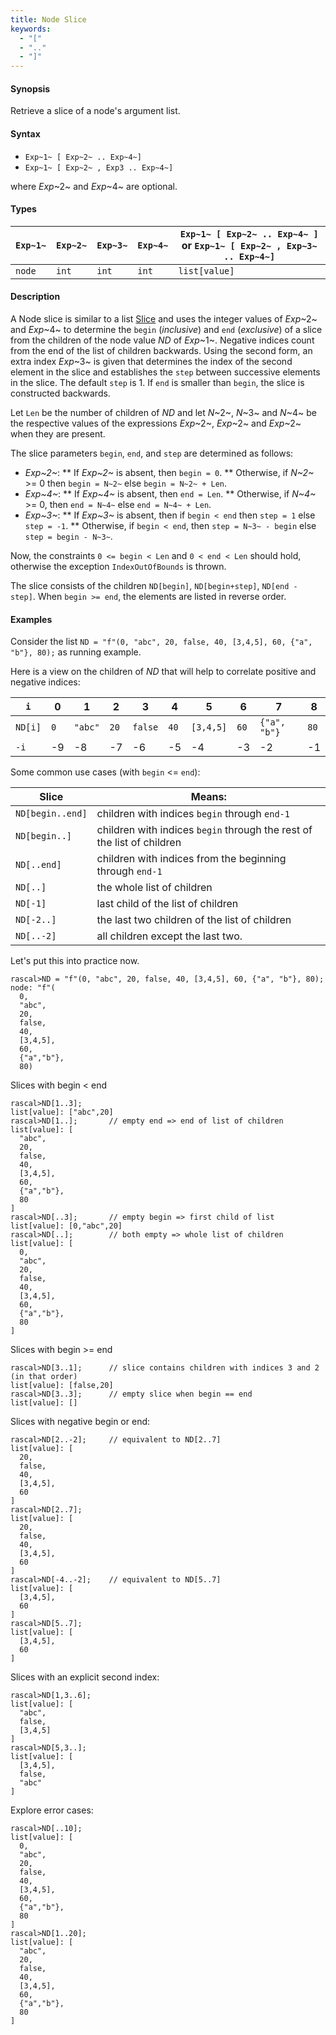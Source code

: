 ```yaml
---
title: Node Slice
keywords:
  - "["
  - ".."
  - "]"
---
```


#### Synopsis

Retrieve a slice of a node's argument list.

#### Syntax

*  `Exp~1~ [ Exp~2~ .. Exp~4~]`
*  `Exp~1~ [ Exp~2~ , Exp3 .. Exp~4~]`

where _Exp_~2~ and _Exp_~4~ are optional.

#### Types

| `Exp~1~`     | `Exp~2~` |  `Exp~3~`  | `Exp~4~` | `Exp~1~ [ Exp~2~ .. Exp~4~ ]`   or  `Exp~1~ [ Exp~2~ , Exp~3~ .. Exp~4~]`  |
| --- | --- | --- | --- | --- |
| `node` | `int`     | `int`       | `int`     |  `list[value]`                                                                 |

#### Description

A Node slice is similar to a list [Slice](../../../../../Rascal/Expressions/Values/List/Slice) and uses the integer values of _Exp_~2~ and _Exp_~4~ to determine the `begin` (*inclusive*) and `end` (*exclusive*)
of a slice from the children of the node value _ND_ of _Exp_~1~. Negative indices count from the end of the list of children backwards.
Using the second form, an extra index _Exp_~3~ is given that determines the
index of the second element in the slice and establishes the `step` between
successive elements in the slice. The default `step` is 1.
If `end` is smaller than `begin`, the slice is constructed backwards.

Let `Len` be the number of children of _ND_ and let _N_~2~, _N_~3~ and _N_~4~ be the respective values of the expressions
 _Exp_~2~, _Exp_~2~ and _Exp_~2~ when they are present.

The slice parameters `begin`, `end`, and `step` are determined as follows:

*  _Exp~2~_:
**  If _Exp~2~_ is absent, then `begin = 0`.
**  Otherwise, if _N~2~_ >= 0 then `begin = N~2~` else `begin = N~2~ + Len`. 
*  _Exp~4~_:
**  If _Exp~4~_ is absent, then `end = Len`.
**  Otherwise, if _N~4~_ >= 0, then `end = N~4~` else `end = N~4~ + Len`.
*  _Exp~3~_:
**  If _Exp~3~_ is absent, then if `begin < end` then `step = 1` else `step = -1`.
**  Otherwise, if `begin < end`, then `step = N~3~ - begin` else `step = begin - N~3~`.

Now, the constraints `0 <= begin < Len` and `0 < end < Len` should hold,
otherwise the exception `IndexOutOfBounds` is thrown.

The slice consists of the children `ND[begin]`, `ND[begin+step]`, `ND[end - step]`.
When `begin >= end`, the elements are listed in reverse order.

#### Examples

Consider the list `ND = "f"(0, "abc", 20, false, 40, [3,4,5], 60, {"a", "b"}, 80);` as running example.

Here is a view on the children of _ND_ that will help to correlate positive and negative indices:

|`i`        | 0 |     1 |  2 |     3 |  4 |       5 |  6 |          7 |  8  |
| --- | --- | --- | --- | --- | --- | --- | --- | --- | --- |
|`ND[i]`    |`0`|`"abc"`|`20`|`false`|`40`|`[3,4,5]`|`60`|`{"a", "b"}`|`80` |
|`-i`       | -9|     -8|  -7|     -6|  -5|       -4|  -3|          -2|  -1 |

Some common use cases (with `begin` <= `end`):

| Slice            | Means:                                                                  |
| --- | --- |
| `ND[begin..end]` | children with indices `begin` through `end-1`                           |
| `ND[begin..]`    | children with indices `begin` through the rest of the list of children  |
| `ND[..end]`      | children with indices from the beginning through `end-1`                |
| `ND[..]`         | the whole list of children                                              |
| `ND[-1]`         | last child of the list of children                                      |
| `ND[-2..]`       | the last two children of the list of children                           |
| `ND[..-2]`       | all children except the last two.                                       |

Let's put this into practice now.

```rascal-shell ,error
rascal>ND = "f"(0, "abc", 20, false, 40, [3,4,5], 60, {"a", "b"}, 80);
node: "f"(
  0,
  "abc",
  20,
  false,
  40,
  [3,4,5],
  60,
  {"a","b"},
  80)
```
Slices with begin < end

```rascal-shell ,continue,error
rascal>ND[1..3];
list[value]: ["abc",20]
rascal>ND[1..];       // empty end => end of list of children
list[value]: [
  "abc",
  20,
  false,
  40,
  [3,4,5],
  60,
  {"a","b"},
  80
]
rascal>ND[..3];       // empty begin => first child of list
list[value]: [0,"abc",20]
rascal>ND[..];        // both empty => whole list of children
list[value]: [
  0,
  "abc",
  20,
  false,
  40,
  [3,4,5],
  60,
  {"a","b"},
  80
]
```
Slices with  begin >= end

```rascal-shell ,continue,error
rascal>ND[3..1];      // slice contains children with indices 3 and 2 (in that order)
list[value]: [false,20]
rascal>ND[3..3];      // empty slice when begin == end
list[value]: []
```
Slices with negative begin or end:

```rascal-shell ,continue,error
rascal>ND[2..-2];     // equivalent to ND[2..7]
list[value]: [
  20,
  false,
  40,
  [3,4,5],
  60
]
rascal>ND[2..7];
list[value]: [
  20,
  false,
  40,
  [3,4,5],
  60
]
rascal>ND[-4..-2];    // equivalent to ND[5..7]
list[value]: [
  [3,4,5],
  60
]
rascal>ND[5..7];
list[value]: [
  [3,4,5],
  60
]
```
Slices with an explicit second index:

```rascal-shell ,continue,error
rascal>ND[1,3..6];
list[value]: [
  "abc",
  false,
  [3,4,5]
]
rascal>ND[5,3..];
list[value]: [
  [3,4,5],
  false,
  "abc"
]
```
Explore error cases:

```rascal-shell ,continue,error
rascal>ND[..10];
list[value]: [
  0,
  "abc",
  20,
  false,
  40,
  [3,4,5],
  60,
  {"a","b"},
  80
]
rascal>ND[1..20];
list[value]: [
  "abc",
  20,
  false,
  40,
  [3,4,5],
  60,
  {"a","b"},
  80
]
```

